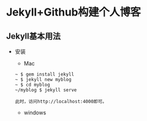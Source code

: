 # Jekyll+Github构建个人博客

## Jekyll基本用法
  * 安装
    * Mac

    ~~~
    ~ $ gem install jekyll
    ~ $ jekyll new myblog
    ~ $ cd myblog
    ~/myblog $ jekyll serve
    
    此时，访问http://localhost:4000即可。
    ~~~

    * windows